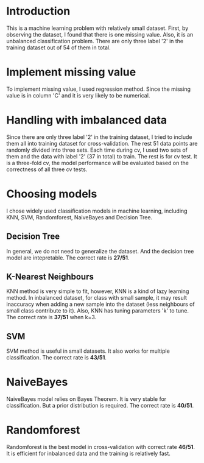 # Introduction

This is a machine learning problem with relatively small dataset. First, by observing the dataset, I found that there is one missing value. Also, it is an unbalanced classification problem. There are only three label '2' in the training dataset out of 54 of them in total.

# Implement missing value

To implement missing value, I used regression method. Since the missing value is in column 'C' and it is very likely to be numerical.

# Handling with imbalanced data

Since there are only three label '2' in the training dataset, I tried to include them all into training dataset for cross-validation. The rest 51 data points are randomly divided into three sets. Each time during cv, I used two sets of them and the data with label '2' (37 in total) to train. The rest is for cv test. It is a three-fold cv, the model performance will be evaluated based on the correctness of all three cv tests.

# Choosing models

I chose widely used classification models in machine learning, including KNN, SVM, Randomforest, NaiveBayes and Decision Tree.

## Decision Tree

In general, we do not need to generalize the dataset. And the decision tree model are intepretable. The correct rate is **27/51**.

## K-Nearest Neighbours

KNN method is very simple to fit, however, KNN is a kind of lazy learning method. In inbalanced dataset, for class with small sample, it may result inaccuracy when adding a new sample into the dataset (less neighbours of small class contribute to it). Also, KNN has tuning parameters 'k' to tune. The correct rate is **37/51** when k=3.

## SVM

SVM method is useful in small datasets. It also works for multiple classification. The correct rate is **43/51**.

# NaiveBayes

NaiveBayes model relies on Bayes Theorem. It is very stable for classification. But a prior distribution is required. The correct rate is **40/51**.

# Randomforest

Randomforest is the best model in cross-validation with correct rate **46/51**. It is efficient for inbalanced data and the training is relatively fast.




